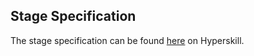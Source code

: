## Stage Specification

The stage specification can be found [here](https://hyperskill.org/projects/128/stages/680/implement) on Hyperskill.